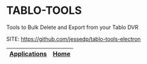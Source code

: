 # TABLO-TOOLS
 
 Tools to Bulk Delete and Export from your Tablo DVR
 
 SITE: https://github.com/jessedp/tablo-tools-electron

 | [Applications](https://portable-linux-apps.github.io/apps.html) | [Home](https://portable-linux-apps.github.io)
 | --- | --- |
